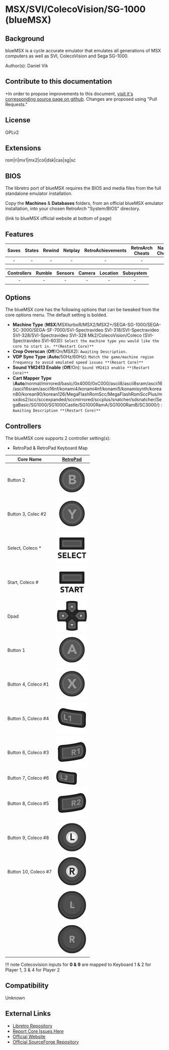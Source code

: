 # MSX/SVI/ColecoVision/SG-1000 (blueMSX)

## Background

blueMSX is a cycle accurate emulator that emulates all generations of MSX computers as well as SVI, ColecoVision and Sega SG-1000.

Author(s): Daniel Vik

## Contribute to this documentation

+In order to propose improvements to this document, [visit it's corresponding source page on github](https://github.com/libretro/docs/tree/master/docs/library/bluemsx.md). Changes are proposed using "Pull Requests."


## License

GPLv2

## Extensions

rom|ri|mx1|mx2|col|dsk|cas|sg|sc

## BIOS

The libretro port of blueMSX requires the BIOS and media files from the full standalone emulator installation.

Copy the **Machines** & **Databases** folders, from an official blueMSX emulator installation, into your chosen RetroArch "System/BIOS" directory.

(link to blueMSX official website at bottom of page)

## Features

| Saves | States      | Rewind | Netplay | RetroAchievements | RetroArch Cheats | Native Cheats |
|:-----:|:-----------:|:------:|:-------:|:-----------------:|:----------------:|:-------------:|
|   -   |     -       |   -    |   -     |        -          |   -              | -             |

| Controllers     | Rumble | Sensors | Camera | Location | Subsystem     |
|:---------------:|:------:|:-------:|:------:|:--------:|:-------------:|
|        -        |   -    |    -    |   -    |    -     |       -       |

## Options

The blueMSX core has the following options that can be tweaked from the core options menu. The default setting is bolded.

- **Machine Type** (**MSX**/MSXturboR/MSX2/MSX2+/SEGA-SG-1000/SEGA-SC-3000/SEGA-SF-7000/SVI-Spectravideo SVI-318/SVI-Spectravideo SVI-328/SVI-Spectravideo SVI-328 Mk2/ColecoVision/Coleco (SVI-Spectravideo SVI-603)):  `Select the machine type you would like the core to start in. **(Restart Core)**`
- **Crop Overscan** (**Off**/On/MSX2): `Awaiting Description.`
- **VDP Sync Type** (**Auto**/50Hz/60Hz): `Match the game/machine region frequency to avoid emulated speed issues **(Resart Core)**`
- **Sound YM2413 Enable** (**Off**/On): `Sound YM2413 enable **(Restart Core)**`
- **Cart Mapper Type** (**Auto**/normal/mirrored/basic/0x4000/0xC000/ascii8/ascii8sram/ascii16/ascii16sram/ascii16nf/konami4/konami4nf/konami5/konamisynth/korean80/korean90/korean126/MegaFlashRomScc/MegaFlashRomSccPlus/msxdos2/scc/sccexpanded/sccmirrored/sccplus/snatcher/sdsnatcher/SegaBasic/SG1000/SG1000Castle/SG1000RamA/SG1000RamB/SC3000/)
: `Awaiting Description **(Restart Core)**`

## Controllers

The blueMSX core supports 2 controller setting(s):

* RetroPad & RetroPad Keyboard Map

| Core Name | [RetroPad](RetroPad)                                           |
|-----------|----------------------------------------------------------------|
| Button 2  | ![RetroPad_B](images/RetroPad/Retro_B_Round.png)               |
| Button 3, Colec #2  | ![RetroPad_Y](images/RetroPad/Retro_Y_Round.png)      |
| Select, Coleco *| ![RetroPad_Select](images/RetroPad/Retro_Select.png)           |
| Start, Coleco # | ![RetroPad_Start](images/RetroPad/Retro_Start.png)      |
| Dpad      | ![RetroPad_Dpad](images/RetroPad/Retro_Dpad.png)        |
| Button 1  | ![RetroPad_A](images/RetroPad/Retro_A_Round.png)               |
| Button 4, Coleco #1  | ![RetroPad_X](images/RetroPad/Retro_X_Round.png)     |
| Button 5, Coleco #4  | ![RetroPad_L1](images/RetroPad/Retro_L1.png)         |
| Button 6, Coleco #3  | ![RetroPad_R1](images/RetroPad/Retro_R1.png)         |
| Button 7, Coleco #6  | ![RetroPad_L2](images/RetroPad/Retro_L2_Temp.png)    |
| Button 8, Coleco #5  | ![RetroPad_R2](images/RetroPad/Retro_R2.png)         |
| Button 9, Coleco #8  | ![RetroPad_L3](images/RetroPad/Retro_L3.png)         |
| Button 10, Coleco #7 | ![RetroPad_R3](images/RetroPad/Retro_R3.png)         |
|           | ![RetroPad_Left_Stick](images/RetroPad/Retro_Left_Stick.png)   |
|           | ![RetroPad_Right_Stick](images/RetroPad/Retro_Right_Stick.png) |

!!! note
    Colecovision inputs for **0 & 9** are mapped to Keyboard 1 & 2 for Player 1, 3 & 4 for Player 2

## Compatibility

Unknown

## External Links

* [Libretro Repository](https://github.com/libretro/blueMSX-libretro)
* [Report Core Issues Here](https://github.com/libretro/libretro-meta)
* [Official Website](http://bluemsx.com/)
* [Official SourceForge Repository](http://sourceforge.net/projects/bluemsx/)
